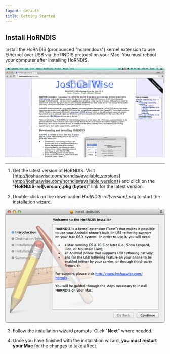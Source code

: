 ```yaml
---
layout: default
title: Getting Started
---
```


## Install HoRNDIS

Install the HoRNDIS (pronounced "horrendous") kernel extension to use Ethernet over USB via the RNDIS protocol on your Mac. You must reboot your computer after installing HoRNDIS.

![Animated gif: installing HoRNDIS](images/install_horndis-animated.gif)

---

1. Get the latest version of HoRNDIS. Visit [http://joshuawise.com/horndis#available_versions](http://joshuawise.com/horndis#available_versions) and click on the "**HoRNDIS-rel[version].pkg (bytes)**" link for the latest version.

2. Double-click on the downloaded *HoRNDIS-rel[version].pkg* to start the installation wizard.

  ![HoRNDIS install wizard](images/horndis-install.png)

3. Follow the installation wizard prompts. Click "**Next**" where needed.

4. Once you have finished with the installation wizard, **you must restart your Mac** for the changes to take affect.
